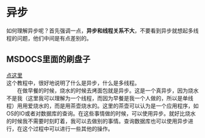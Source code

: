 # 异步
如何理解异步呢？首先强调一点，**异步和线程关系不大**，不要看到异步就想起多线程的问题，他们中间是有点差别的。  
## MSDOCS里面的刷盘子
[点这里](https://docs.microsoft.com/zh-cn/dotnet/csharp/programming-guide/concepts/async/)  
这个教程中，很好地说明了什么是异步，什么是多线程。  
&emsp;&emsp;在做早餐的时候，烧水的时候去烤面包就是异步。这是一个真异步，因为烧水不是我（这里我可以理解为一个线程，而因为早餐是我一个人做的，所以是单线程）用用爱烧水的，而是用茶壶烧水的。这里的茶壶可以认为是一个应用程序，如OS的IO或者对数据库的查询。在这些事情做的时候，可以使用异步。就好比烧水的时候我不需要时刻盯着，我可以去做别的事情。查询数据库也可以使用异步进行，在这个过程中可以进行一些其他的操作。